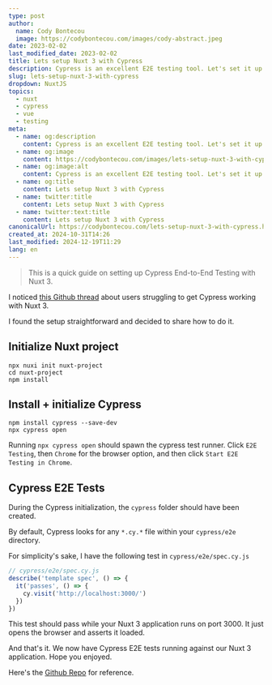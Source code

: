 ```yaml
---
type: post
author:
  name: Cody Bontecou
  image: https://codybontecou.com/images/cody-abstract.jpeg
date: 2023-02-02
last_modified_date: 2023-02-02
title: Lets setup Nuxt 3 with Cypress
description: Cypress is an excellent E2E testing tool. Let's set it up in a fresh Nuxt 3 project to connect two modern web tools.
slug: lets-setup-nuxt-3-with-cypress
dropdown: NuxtJS
topics:
  - nuxt
  - cypress
  - vue
  - testing
meta:
  - name: og:description
    content: Cypress is an excellent E2E testing tool. Let's set it up in a fresh Nuxt 3 project to connect two modern web tools.
  - name: og:image
    content: https://codybontecou.com/images/lets-setup-nuxt-3-with-cypress.png
  - name: og:image:alt
    content: Cypress is an excellent E2E testing tool. Let's set it up in a fresh Nuxt 3 project to connect two modern web tools.
  - name: og:title
    content: Lets setup Nuxt 3 with Cypress
  - name: twitter:title
    content: Lets setup Nuxt 3 with Cypress
  - name: twitter:text:title
    content: Lets setup Nuxt 3 with Cypress
canonicalUrl: https://codybontecou.com/lets-setup-nuxt-3-with-cypress.html
created_at: 2024-10-31T14:26
last_modified: 2024-12-19T11:29
lang: en
---
```


> This is a quick guide on setting up Cypress End-to-End Testing with Nuxt 3.

I noticed [this Github thread](https://github.com/cypress-io/cypress/discussions/21184) about users struggling to get Cypress working with Nuxt 3.

I found the setup straightforward and decided to share how to do it.

## Initialize Nuxt project

```shell
npx nuxi init nuxt-project
cd nuxt-project
npm install
```

## Install + initialize Cypress

```shell
npm install cypress --save-dev
npx cypress open
```

Running `npx cypress open` should spawn the cypress test runner. Click `E2E Testing`, then `Chrome` for the browser option, and then click `Start E2E Testing in Chrome`.

## Cypress E2E Tests

During the Cypress initialization, the `cypress` folder should have been created.

By default, Cypress looks for any `*.cy.*` file within your `cypress/e2e` directory.

For simplicity's sake, I have the following test in `cypress/e2e/spec.cy.js`

```js
// cypress/e2e/spec.cy.js
describe('template spec', () => {
  it('passes', () => {
    cy.visit('http://localhost:3000/')
  })
})
```

This test should pass while your Nuxt 3 application runs on port 3000. It just opens the browser and asserts it loaded.

And that's it. We now have Cypress E2E tests running against our Nuxt 3 application. Hope you enjoyed.

Here's the [Github Repo](https://github.com/CodyBontecou/lets-setup-nuxt-3-with-cypress) for reference.
